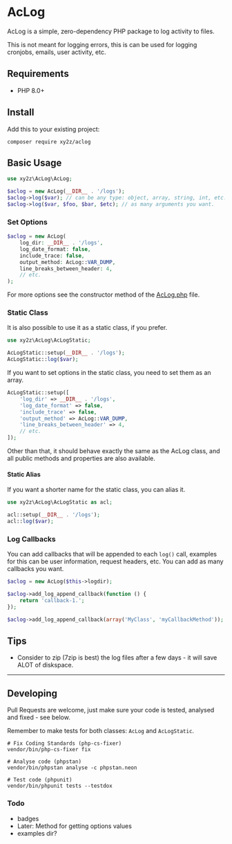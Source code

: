 # AcLog

AcLog is a simple, zero-dependency PHP package to log activity to files.

This is not meant for logging errors, this is can be used for logging cronjobs, emails, user activity, etc.


## Requirements
- PHP 8.0+


## Install
Add this to your existing project:

```
composer require xy2z/aclog
```


## Basic Usage
```php
use xy2z\AcLog\AcLog;

$aclog = new AcLog(__DIR__ . '/logs');
$aclog->log($var); // can be any type: object, array, string, int, etc.
$aclog->log($var, $foo, $bar, $etc); // as many arguments you want.
```


### Set Options
```php
$aclog = new AcLog(
    log_dir: __DIR__ . '/logs',
    log_date_format: false,
    include_trace: false,
    output_method: AcLog::VAR_DUMP,
    line_breaks_between_header: 4,
    // etc.
);
```

For more options see the constructor method of the [AcLog.php](https://github.com/xy2z/AcLog/blob/master/src/AcLog.php) file.


### Static Class
It is also possible to use it as a static class, if you prefer.
```php
use xy2z\AcLog\AcLogStatic;

AcLogStatic::setup(__DIR__ . '/logs');
AcLogStatic::log($var);
```

If you want to set options in the static class, you need to set them as an array.
```php
AcLogStatic::setup([
    'log_dir' => __DIR__ . '/logs',
    'log_date_format' => false,
    'include_trace' => false,
    'output_method' => AcLog::VAR_DUMP,
    'line_breaks_between_header' => 4,
    // etc.
]);
```

Other than that, it should behave exactly the same as the AcLog class, and all public methods and properties are also available.


#### Static Alias
If you want a shorter name for the static class, you can alias it.
```php
use xy2z\AcLog\AcLogStatic as acl;

acl::setup(__DIR__ . '/logs');
acl::log($var);
```


### Log Callbacks
You can add callbacks that will be appended to each `log()` call, examples for this can be user information, request headers, etc. You can add as many callbacks you want.

```php
$aclog = new AcLog($this->logdir);

$aclog->add_log_append_callback(function () {
    return 'callback-1.';
});

$aclog->add_log_append_callback(array('MyClass', 'myCallbackMethod'));
```


## Tips
- Consider to zip (7zip is best) the log files after a few days - it will save ALOT of diskspace.

---

## Developing

Pull Requests are welcome, just make sure your code is tested, analysed and fixed - see below.

Remember to make tests for both classes: `AcLog` and `AcLogStatic`.

```
# Fix Coding Standards (php-cs-fixer)
vendor/bin/php-cs-fixer fix

# Analyse code (phpstan)
vendor/bin/phpstan analyse -c phpstan.neon

# Test code (phpunit)
vendor/bin/phpunit tests --testdox
```


### Todo
- badges
- Later: Method for getting options values
- examples dir?
